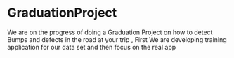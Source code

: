 # GraduationProject

We are on the progress of doing a Graduation Project on how to detect Bumps and defects in the road at your trip , First We are developing training application for our data set and then focus on the real app
